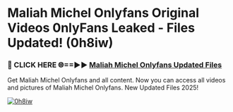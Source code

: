 # Maliah Michel Onlyfans Original Videos 0nlyFans Leaked - Files Updated! (0h8iw)

<h3>🔴 CLICK HERE 🌐==►► <a href="https://tinyurl.com/4seja8ks" rel="nofollow">Maliah Michel Onlyfans Updated Files</a></h3>

Get Maliah Michel Onlyfans and all content. Now you can access all videos and pictures of Maliah Michel Onlyfans. New Updated Files 2025!

[![0h8iw](https://i.imgur.com/EWjZXRe.gif)](https://tinyurl.com/4seja8ks)
